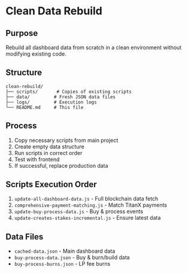 # Clean Data Rebuild

## Purpose
Rebuild all dashboard data from scratch in a clean environment without modifying existing code.

## Structure
```
clean-rebuild/
├── scripts/       # Copies of existing scripts
├── data/         # Fresh JSON data files
├── logs/         # Execution logs
└── README.md     # This file
```

## Process
1. Copy necessary scripts from main project
2. Create empty data structure
3. Run scripts in correct order
4. Test with frontend
5. If successful, replace production data

## Scripts Execution Order
1. `update-all-dashboard-data.js` - Full blockchain data fetch
2. `comprehensive-payment-matching.js` - Match TitanX payments
3. `update-buy-process-data.js` - Buy & process events
4. `update-creates-stakes-incremental.js` - Ensure latest data

## Data Files
- `cached-data.json` - Main dashboard data
- `buy-process-data.json` - Buy & burn/build data
- `buy-process-burns.json` - LP fee burns